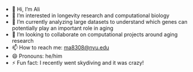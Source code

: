- 👋 Hi, I’m Ali
- 👀 I’m interested in longevity research and computational biology
- 🌱 I’m currently analyzing large datasets to understand which genes can potentially play an important role in aging
- 💞️ I’m looking to collaborate on computational projects around aging research 
- 📫 How to reach me: ma8308@nyu.edu
- 😄 Pronouns: he/him
- ⚡ Fun fact: I recently went skydiving and it was crazy! 

<!---
mali8308/mali8308 is a ✨ special ✨ repository because its `README.md` (this file) appears on your GitHub profile.
You can click the Preview link to take a look at your changes.
--->
